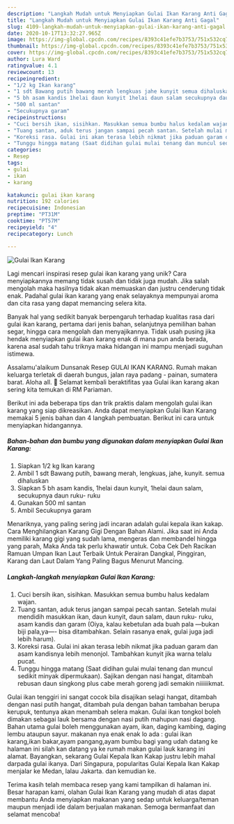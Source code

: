 ```yaml
---
description: "Langkah Mudah untuk Menyiapkan Gulai Ikan Karang Anti Gagal"
title: "Langkah Mudah untuk Menyiapkan Gulai Ikan Karang Anti Gagal"
slug: 4109-langkah-mudah-untuk-menyiapkan-gulai-ikan-karang-anti-gagal
date: 2020-10-17T13:32:27.965Z
image: https://img-global.cpcdn.com/recipes/8393c41efe7b3753/751x532cq70/gulai-ikan-karang-foto-resep-utama.jpg
thumbnail: https://img-global.cpcdn.com/recipes/8393c41efe7b3753/751x532cq70/gulai-ikan-karang-foto-resep-utama.jpg
cover: https://img-global.cpcdn.com/recipes/8393c41efe7b3753/751x532cq70/gulai-ikan-karang-foto-resep-utama.jpg
author: Lura Ward
ratingvalue: 4.1
reviewcount: 13
recipeingredient:
- "1/2 kg Ikan karang"
- "1 sdt Bawang putih bawang merah lengkuas jahe kunyit semua dihaluskan"
- "5 bh asam kandis 1helai daun kunyit 1helai daun salam secukupnya daun ruku ruku"
- "500 ml santan"
- "Secukupnya garam"
recipeinstructions:
- "Cuci bersih ikan, sisihkan. Masukkan semua bumbu halus kedalam wajan."
- "Tuang santan, aduk terus jangan sampai pecah santan. Setelah mulai mendidih masukkan ikan, daun kunyit, daun salam, daun ruku- ruku, asam kandis dan garam (Oiya, kalau kebetulan ada buah pala —bukan biji pala,ya—- bisa ditambahkan. Selain rasanya enak, gulai juga jadi lebih harum)."
- "Koreksi rasa. Gulai ini akan terasa lebih nikmat jika paduan garam dan asam kandisnya lebih menonjol. Tambahkan kunyit jika warna telalu pucat."
- "Tunggu hingga matang (Saat didihan gulai mulai tenang dan muncul sedikit minyak dipermukaan). Sajikan dengan nasi hangat, ditambah rebusan daun singkong plus cabe merah goreng jadi semakin niiiiiikmat."
categories:
- Resep
tags:
- gulai
- ikan
- karang

katakunci: gulai ikan karang 
nutrition: 192 calories
recipecuisine: Indonesian
preptime: "PT31M"
cooktime: "PT57M"
recipeyield: "4"
recipecategory: Lunch

---
```



![Gulai Ikan Karang](https://img-global.cpcdn.com/recipes/8393c41efe7b3753/751x532cq70/gulai-ikan-karang-foto-resep-utama.jpg)

Lagi mencari inspirasi resep gulai ikan karang yang unik? Cara menyiapkannya memang tidak susah dan tidak juga mudah. Jika salah mengolah maka hasilnya tidak akan memuaskan dan justru cenderung tidak enak. Padahal gulai ikan karang yang enak selayaknya mempunyai aroma dan cita rasa yang dapat memancing selera kita.

Banyak hal yang sedikit banyak berpengaruh terhadap kualitas rasa dari gulai ikan karang, pertama dari jenis bahan, selanjutnya pemilihan bahan segar, hingga cara mengolah dan menyajikannya. Tidak usah pusing jika hendak menyiapkan gulai ikan karang enak di mana pun anda berada, karena asal sudah tahu triknya maka hidangan ini mampu menjadi suguhan istimewa.

Assalamu&#39;alaikum Dunsanak Resep GULAI IKAN KARANG. Rumah makan keluarga terletak di daerah bungus, jalan raya padang - painan, sumatera barat. Aloha all. 👋 Selamat kembali beraktifitas yaa Gulai ikan karang akan sering kita temukan di RM Pariaman.


Berikut ini ada beberapa tips dan trik praktis dalam mengolah gulai ikan karang yang siap dikreasikan. Anda dapat menyiapkan Gulai Ikan Karang memakai 5 jenis bahan dan 4 langkah pembuatan. Berikut ini cara untuk menyiapkan hidangannya.

<!--inarticleads1-->

##### Bahan-bahan dan bumbu yang digunakan dalam menyiapkan Gulai Ikan Karang:

1. Siapkan 1/2 kg Ikan karang
1. Ambil 1 sdt Bawang putih, bawang merah, lengkuas, jahe, kunyit. semua dihaluskan
1. Siapkan 5 bh asam kandis, 1helai daun kunyit, 1helai daun salam, secukupnya daun ruku- ruku
1. Gunakan 500 ml santan
1. Ambil Secukupnya garam


Menariknya, yang paling sering jadi incaran adalah gulai kepala ikan kakap. Cara Menghilangkan Karang Gigi Dengan Bahan Alami. Jika saat ini Anda memiliki karang gigi yang sudah lama, mengeras dan membandel hingga yang parah, Maka Anda tak perlu khawatir untuk. Coba Cek Deh Racikan Ramuan Umpan Ikan Laut Terbaik Untuk Perairan Dangkal, Pinggiran, Karang dan Laut Dalam Yang Paling Bagus Menurut Mancing. 

<!--inarticleads2-->

##### Langkah-langkah menyiapkan Gulai Ikan Karang:

1. Cuci bersih ikan, sisihkan. Masukkan semua bumbu halus kedalam wajan.
1. Tuang santan, aduk terus jangan sampai pecah santan. Setelah mulai mendidih masukkan ikan, daun kunyit, daun salam, daun ruku- ruku, asam kandis dan garam (Oiya, kalau kebetulan ada buah pala —bukan biji pala,ya—- bisa ditambahkan. Selain rasanya enak, gulai juga jadi lebih harum).
1. Koreksi rasa. Gulai ini akan terasa lebih nikmat jika paduan garam dan asam kandisnya lebih menonjol. Tambahkan kunyit jika warna telalu pucat.
1. Tunggu hingga matang (Saat didihan gulai mulai tenang dan muncul sedikit minyak dipermukaan). Sajikan dengan nasi hangat, ditambah rebusan daun singkong plus cabe merah goreng jadi semakin niiiiiikmat.


Gulai ikan tenggiri ini sangat cocok bila disajikan selagi hangat, ditambah dengan nasi putih hangat, ditambah pula dengan bahan tambahan berupa kerupuk, tentunya akan menambah selera makan. Gulai ikan tongkol boleh dimakan sebagai lauk bersama dengan nasi putih mahupun nasi dagang. Bahan utama gulai boleh menggunakan ayam, ikan, daging kambing, daging lembu ataupun sayur. makanan nya enak enak lo ada : gulai ikan karang,ikan bakar,ayam pangang,ayam bumbu bagi yang udah datang ke halaman ini silah kan datang ya ke rumah makan gulai lauk karang ini alamat. Bayangkan, sekarang Gulai Kepala Ikan Kakap justru lebih mahal darpada gulai ikanya. Dari Singapura, popularitas Gulai Kepala Ikan Kakap menjalar ke Medan, lalau Jakarta. dan kemudian ke. 

Terima kasih telah membaca resep yang kami tampilkan di halaman ini. Besar harapan kami, olahan Gulai Ikan Karang yang mudah di atas dapat membantu Anda menyiapkan makanan yang sedap untuk keluarga/teman maupun menjadi ide dalam berjualan makanan. Semoga bermanfaat dan selamat mencoba!
